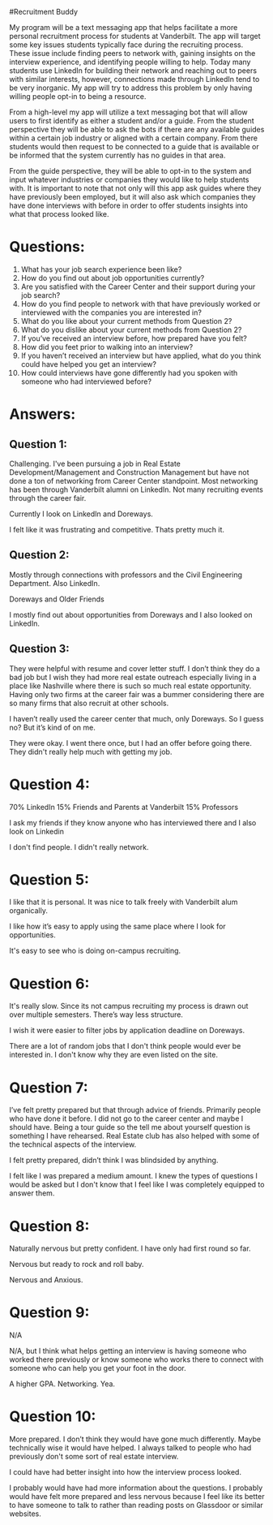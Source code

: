 #Recruitment Buddy

My program will be a text messaging app that helps facilitate a more personal recruitment process for students at Vanderbilt. The app will target some key issues students typically face during the recruiting process. These issue include finding peers to network with, gaining insights on the interview experience, and identifying people willing to help. Today many students use LinkedIn for building their network and reaching out to peers with similar interests, however, connections made through LinkedIn tend to be very inorganic. My app will try to address this problem by only having willing people opt-in to being a resource.

From a high-level my app will utilize a text messaging bot that will allow users to first identify as either a student and/or a guide. From the student perspective they will be able to ask the bots if there are any available guides within a certain job industry or aligned with a certain company. From there students would then request to be connected to a guide that is available or be informed that the system currently has no guides in that area. 

From the guide perspective, they will be able to opt-in to the system and input whatever industries or companies they would like to help students with. It is important to note that not only will this app ask guides where they have previously been employed, but it will also ask which companies they have done interviews with before in order to offer students insights into what that process looked like. 


# Questions:
  1. What has your job search experience been like?
  2. How do you find out about job opportunities currently?
  3. Are you satisfied with the Career Center and their support during your job search?
  4. How do you find people to network with that have previously worked or interviewed with the companies you are interested in?
  5. What do you like about your current methods from Question 2?
  6. What do you dislike about your current methods from Question 2?
  7. If you’ve received an interview before, how prepared have you felt?
  8. How did you feet prior to walking into an interview?
  9. If you haven’t received an interview but have applied, what do you think could have helped you get an interview?
  10. How could interviews have gone differently had you spoken with someone who had interviewed before?

# Answers:

## Question 1:

Challenging. I've been pursuing a job in Real Estate Development/Management and Construction Management but have not done a ton of networking from Career Center standpoint. Most networking has been through Vanderbilt alumni on LinkedIn. Not many recruiting events through the career fair.

Currently I look on LinkedIn and Doreways.

I felt like it was frustrating and competitive. Thats pretty much it.

## Question 2:

Mostly through connections with professors and the Civil Engineering Department. Also LinkedIn.

Doreways and Older Friends

I mostly find out about opportunities from Doreways and I also looked on LinkedIn.

## Question 3:

They were helpful with resume and cover letter stuff. I don’t think they do a bad job but I wish they had more real estate outreach especially living in a place like Nashville where there is such so much real estate opportunity. Having only two firms at the career fair was a bummer considering there are so many firms that also recruit at other schools.

I haven’t really used the career center that much, only Doreways. So I guess no? But it’s kind of on me.

They were okay. I went there once, but I had an offer before going there. They didn't really help much with getting my job.

# Question 4:

70% LinkedIn 15% Friends and Parents at Vanderbilt 15% Professors

I ask my friends if they know anyone who has interviewed there and I also look on Linkedin

I don't find people. I didn't really network.

# Question 5:

I like that it is personal. It was nice to talk freely with Vanderbilt alum organically.

I like how it’s easy to apply using the same place where I look for opportunities.

It's easy to see who is doing on-campus recruiting.

# Question 6:

It's really slow. Since its not campus recruiting my process is drawn out over multiple semesters. There’s way less structure. 

I wish it were easier to filter jobs by application deadline on Doreways.

There are a lot of random jobs that I don't think people would ever be interested in. I don't know why they are even listed on the site. 

# Question 7: 

I’ve felt pretty prepared but that through advice of friends. Primarily people who have done it before. I did not go to the career center and maybe I should have. Being a tour guide so the tell me about yourself question is something I have rehearsed. Real Estate club has also helped with some of the technical aspects of the interview. 

I felt pretty prepared, didn’t think I was blindsided by anything.

I felt like I was prepared a medium amount. I knew the types of questions I would be asked but I don't know that I feel like I was completely equipped to answer them.

# Question 8:

Naturally nervous but pretty confident. I have only had first round so far. 

Nervous but ready to rock and roll baby.

Nervous and Anxious.

# Question 9:

N/A

N/A, but I think what helps getting an interview is having someone who worked there previously or know someone who works there to connect with someone who can help you get your foot in the door.

A higher GPA. Networking. Yea. 

# Question 10:

More prepared. I don’t think they would have gone much differently. Maybe technically wise it would have helped. I always talked to people who had previously don't some sort of real estate interview.

I could have had better insight into how the interview process looked.

I probably would have had more information about the questions. I probably would have felt more prepared and less nervous because I feel like its better to have someone to talk to rather than reading posts on Glassdoor or similar websites.
